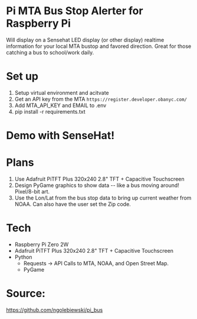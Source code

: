 # Pi MTA Bus Stop Alerter for Raspberry Pi
Will display on a Sensehat LED display (or other display) realtime information for your local MTA bustop and favored direction. Great for those catching a bus to school/work daily.

# Set up
1. Setup virtual environment and acitvate
2. Get an API key from the MTA `https://register.developer.obanyc.com/`
3. Add MTA_API_KEY and EMAIL to .env
4. pip install -r requirements.txt

# Demo with SenseHat!

# Plans
1. Use Adafruit PiTFT Plus 320x240 2.8" TFT + Capacitive Touchscreen
2. Design PyGame graphics to show data -- like a bus moving around! Pixel/8-bit art.
3. Use the Lon/Lat from the bus stop data to bring up current weather from NOAA. Can also have the user set the Zip code.

# Tech
- Raspberry Pi Zero 2W
- Adafruit PiTFT Plus 320x240 2.8" TFT + Capacitive Touchscreen
- Python
    - Requests -> API Calls to MTA, NOAA, and Open Street Map.
    - PyGame

# Source:
https://github.com/ngolebiewski/pi_bus
